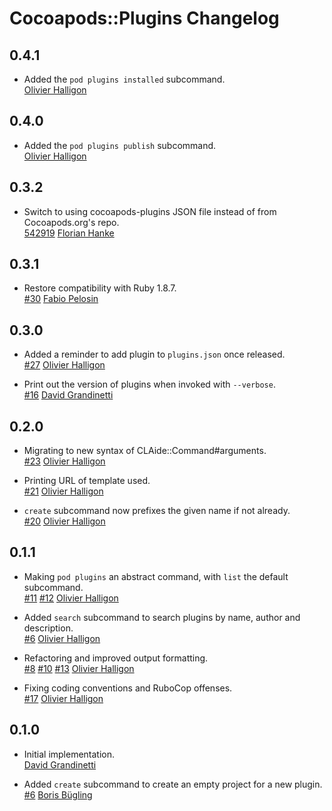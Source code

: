 # Cocoapods::Plugins Changelog

## 0.4.1

* Added the `pod plugins installed` subcommand.  
  [Olivier Halligon](https://github.com/AliSoftware)

## 0.4.0

* Added the `pod plugins publish` subcommand.  
  [Olivier Halligon](https://github.com/AliSoftware)

## 0.3.2

* Switch to using cocoapods-plugins JSON file instead of from Cocoapods.org's repo.  
  [542919](https://github.com/CocoaPods/cocoapods-plugins/commit/542919902e611c33bb0e02848037474529ddd0f9)
  [Florian Hanke](https://github.com/floere)


## 0.3.1

* Restore compatibility with Ruby 1.8.7.  
  [#30](https://github.com/CocoaPods/cocoapods-plugins/issues/30)
  [Fabio Pelosin](https://github.com/fabiopelosin)

## 0.3.0

* Added a reminder to add plugin to `plugins.json` once released.  
  [#27](https://github.com/CocoaPods/cocoapods-plugins/issues/27)
  [Olivier Halligon](https://github.com/AliSoftware)

* Print out the version of plugins when invoked with `--verbose`.  
  [#16](https://github.com/CocoaPods/cocoapods-plugins/issues/16)
  [David Grandinetti](https://github.com/dbgrandi)

## 0.2.0

* Migrating to new syntax of CLAide::Command#arguments.  
  [#23](https://github.com/CocoaPods/cocoapods-plugins/issues/23)
  [Olivier Halligon](https://github.com/AliSoftware)

* Printing URL of template used.  
  [#21](https://github.com/CocoaPods/cocoapods-plugins/issues/21)
  [Olivier Halligon](https://github.com/AliSoftware)

* `create` subcommand now prefixes the given name if not already.  
  [#20](https://github.com/CocoaPods/cocoapods-plugins/issues/20)
  [Olivier Halligon](https://github.com/AliSoftware)

## 0.1.1

* Making `pod plugins` an abstract command, with `list` the default subcommand.  
  [#11](https://github.com/CocoaPods/cocoapods-plugins/issues/11)
  [#12](https://github.com/CocoaPods/cocoapods-plugins/issues/12)
  [Olivier Halligon](https://github.com/AliSoftware)

* Added `search` subcommand to search plugins by name, author and description.  
  [#6](https://github.com/CocoaPods/cocoapods-plugins/issues/6)
  [Olivier Halligon](https://github.com/AliSoftware)

* Refactoring and improved output formatting.  
  [#8](https://github.com/CocoaPods/cocoapods-plugins/issues/8)
  [#10](https://github.com/CocoaPods/cocoapods-plugins/issues/10)
  [#13](https://github.com/CocoaPods/cocoapods-plugins/issues/13)
  [Olivier Halligon](https://github.com/AliSoftware)

* Fixing coding conventions and RuboCop offenses.  
  [#17](https://github.com/CocoaPods/cocoapods-plugins/issues/17)
  [Olivier Halligon](https://github.com/AliSoftware)

## 0.1.0

* Initial implementation.  
  [David Grandinetti](https://github.com/dbgrandi)

* Added `create` subcommand to create an empty project for a new plugin.  
  [#6](https://github.com/CocoaPods/cocoapods-plugins/issues/6)
  [Boris Bügling](https://github.com/neonichu)
